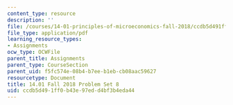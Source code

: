 ```yaml
---
content_type: resource
description: ''
file: /courses/14-01-principles-of-microeconomics-fall-2018/ccdb5d491ff0b43e97edd4bf3b4eda44_MIT14_01F18_pset8.pdf
file_type: application/pdf
learning_resource_types:
- Assignments
ocw_type: OCWFile
parent_title: Assignments
parent_type: CourseSection
parent_uid: f5fc574e-08b4-b7ee-b1eb-cb08aac59627
resourcetype: Document
title: 14.01 Fall 2018 Problem Set 8
uid: ccdb5d49-1ff0-b43e-97ed-d4bf3b4eda44
---
```

